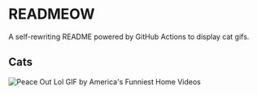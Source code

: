 # READMEOW

A self-rewriting README powered by GitHub Actions to display cat gifs.

## Cats

![Peace Out Lol GIF by America's Funniest Home Videos](https://media4.giphy.com/media/l4KibK3JwaVo0CjDO/200.gif?cid=9acd02da6l7pjrc9jtt81e9a5q4k1znz6asi3lvqlxwtlqn6&ep=v1_gifs_search&rid=200.gif&ct=g)
